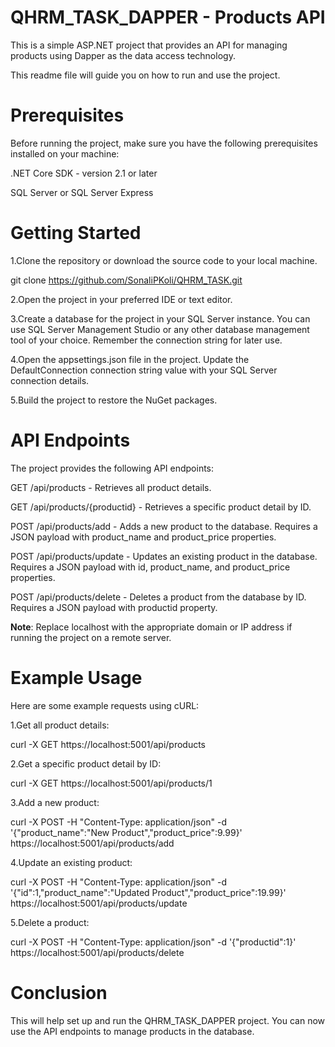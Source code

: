 # QHRM_TASK_DAPPER - Products API

This is a simple ASP.NET project that provides an API for managing products using Dapper as the data access technology. 

This readme file will guide you on how to run and use the project.

# Prerequisites
Before running the project, make sure you have the following prerequisites installed on your machine:

.NET Core SDK - version 2.1 or later

SQL Server or SQL Server Express

# Getting Started
1.Clone the repository or download the source code to your local machine.

  git clone https://github.com/SonaliPKoli/QHRM_TASK.git
  
2.Open the project in your preferred IDE or text editor.

3.Create a database for the project in your SQL Server instance. You can use SQL Server Management Studio or any other database management tool of your choice. Remember the connection string for later use.

4.Open the appsettings.json file in the project. Update the DefaultConnection connection string value with your SQL Server connection details.

5.Build the project to restore the NuGet packages.

# API Endpoints
The project provides the following API endpoints:

GET /api/products - Retrieves all product details.

GET /api/products/{productid} - Retrieves a specific product detail by ID.

POST /api/products/add - Adds a new product to the database. Requires a JSON payload with product_name and product_price properties.

POST /api/products/update - Updates an existing product in the database. Requires a JSON payload with id, product_name, and product_price properties.

POST /api/products/delete - Deletes a product from the database by ID. Requires a JSON payload with productid property.

**Note**: Replace localhost with the appropriate domain or IP address if running the project on a remote server.

# Example Usage
Here are some example requests using cURL:

1.Get all product details:

curl -X GET https://localhost:5001/api/products


2.Get a specific product detail by ID:

curl -X GET https://localhost:5001/api/products/1

3.Add a new product:

curl -X POST -H "Content-Type: application/json" -d '{"product_name":"New Product","product_price":9.99}' https://localhost:5001/api/products/add


4.Update an existing product:

curl -X POST -H "Content-Type: application/json" -d '{"id":1,"product_name":"Updated Product","product_price":19.99}' https://localhost:5001/api/products/update

5.Delete a product:

curl -X POST -H "Content-Type: application/json" -d '{"productid":1}' https://localhost:5001/api/products/delete


# Conclusion
This will help set up and run the QHRM_TASK_DAPPER project. You can now use the API endpoints to manage products in the database.
